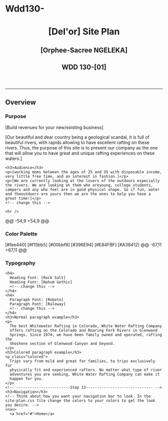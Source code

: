 # Wdd130-


<!DOCTYPE html>
<html lang="en-us">
<head>
  <meta charset="utf-8" />
  <title>Site Plan</title>
  <link type="text/css" rel="stylesheet" href="styles/site-plan-rafting.css" />
</head>
<body>
  <header>
    <h1>[Del'or] Site Plan</h1>
    <h2>[Orphee-Sacree NGELEKA]</h2>
    <h2>WDD 130-[01]</h2>
    <!-- In the header above, add the name of your site, your name and class number. For example if you are in section 3 you would put WDD 130-03 -->
  </header>
  <main>
    <!-- ------------------------Steps 2-5------------------------------ -->
    <hr />
    <h2>Overview</h2>
    <h3>Purpose</h3>
    <p>[Build revenues for your new/existing business]</p>
    <p>[Our beautiful and dear country being a geological scandal, it is full of beautiful rivers, with rapids allowing to have excellent rafting on these rivers. Thus, the purpose of this site is to present our company as the one that will allow you to have great and unique rafting experiences on these waters.]</p>
    <!-- change this -->

    <h3>Audience</h3>
    <p>[working moms between the ages of 25 and 35 with disposable income, very little free time, and an interest in fashion.]</p>
    <p>[We are currently looking at the lovers of the outdoors especially the rivers. We are looking at them who areyoung, college students, campers and any who feel are in good physical shape. So if fun, water and theoutdoors are yours then we are the ones to help you have a great time!]</p>
    <!-- change this -->

    <hr />
@@ -54,9 +54,9 @@ <h3>Color Palette</h3>
      </tr>
      <!-- Replace the numbers in the boxes below with your hex color codes. Then switch to the site-plan.css file and change your colors there as well. -->
      <tr>
        <td class="primary">[#fee440]</td>
        <td class="secondary">[#f15bb5]</td>
        <td class="accent1">[#00bbf9]</td>
        <td class="primary">[#396E94]</td>
        <td class="secondary">[#E84FBF]</td>
        <td class="accent1">[#A38412]</td>
        <td class="accent2"></td>
      </tr>
    </table>
@@ -67,11 +67,11 @@ <h3>Typography</h3>
    <!-- Choose a font for your paragraphs (body copy) and headlines. What font(s) have you chosen? Think also about which of your colors above you might use for background and font colors. -->

    <h4>
      Heading Font: [Rock Salt]
      Heading Font: [Nahum Gothic]
      <!-- change this -->
    </h4>
    <h4>
      Paragraph Font: [Roboto]
      Paragraph Font: [Raleway]
      <!-- change this -->
    </h4>
    <h3>Normal paragraph example</h3>
    <p>
      The best Whitewater Rafting in Colorado, White Water Rafting Company
      offers rafting on the Colorado and Roaring Fork Rivers in Glenwood
      Springs. Since 1974, we have been family owned and operated, rafting the
      Shoshone section of Glenwood Canyon and beyond.
    </p>
    <h3>Colored paragraph example</h3>
    <p class="colored">
      Trips vary from mild and great for families, to trips exclusively for
      physically fit and experienced rafters. No matter what type of river
      adventures you are seeking, White Water Rafting Company can make it
      happen for you.
    </p>
    <!-- ------------------------Step 13------------------------------ -->
    <h3>Navigation</h3>
    <!-- Think about how you want your navigation bar to look. In the site-plan.css file change the colors to your colors to get the look you desire. -->
    <nav>
      <a href="#">Home</a>
